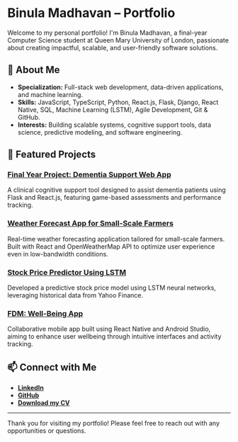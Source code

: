 # Binula Madhavan – Portfolio

Welcome to my personal portfolio! I'm Binula Madhavan, a final-year Computer Science student at Queen Mary University of London, passionate about creating impactful, scalable, and user-friendly software solutions.

## 🚀 About Me

- **Specialization:** Full-stack web development, data-driven applications, and machine learning.
- **Skills:** JavaScript, TypeScript, Python, React.js, Flask, Django, React Native, SQL, Machine Learning (LSTM), Agile Development, Git & GitHub.
- **Interests:** Building scalable systems, cognitive support tools, data science, predictive modeling, and software engineering.

## 📌 Featured Projects

### [Final Year Project: Dementia Support Web App](https://github.com/binulamadhavan/your-fyp-repo)
A clinical cognitive support tool designed to assist dementia patients using Flask and React.js, featuring game-based assessments and performance tracking.

### [Weather Forecast App for Small-Scale Farmers](https://github.com/Maestrowski/g67-weather-app)
Real-time weather forecasting application tailored for small-scale farmers. Built with React and OpenWeatherMap API to optimize user experience even in low-bandwidth conditions.

### [Stock Price Predictor Using LSTM](https://github.com/BinulaM/stock-predictor)
Developed a predictive stock price model using LSTM neural networks, leveraging historical data from Yahoo Finance.

### [FDM: Well-Being App](https://github.com/harisjabbar7cb/beingWell)
Collaborative mobile app built using React Native and Android Studio, aiming to enhance user wellbeing through intuitive interfaces and activity tracking.

## 📫 Connect with Me

- **[LinkedIn](https://www.linkedin.com/in/binulamadhavan)**
- **[GitHub](https://github.com/BinulaM/)**
- **[Download my CV](assets/BinulaMadhavan_CV.pdf)**

---

Thank you for visiting my portfolio! Please feel free to reach out with any opportunities or questions.
